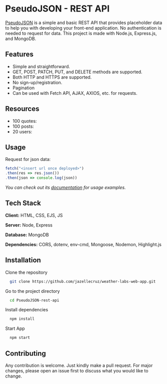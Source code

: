 # PseudoJSON - REST API

[PseudoJSON]() is a simple and basic REST API that provides placeholder data to help you with developing your front-end application. No authentication is needed to request for data. This project is made with Node.js, Express.js, and MongoDB. 

## Features
- Simple and straightforward.
- GET, POST, PATCH, PUT, and DELETE methods are supported.
- Both HTTP and HTTPS are supported.
- No sign-up/registration.
- Pagination 
- Can be used with Fetch API, AJAX, AXIOS, etc. for requests.

## Resources
- 100 quotes: [<insert url once deployed>]()
- 100 posts: [<insert url once deployed>]()
- 20 users: [<insert url once deployed>]()

## Usage

Request for json data:

```javascript
fetch("<insert url once deployed>")
.then(res => res.json())
.then(json => console.log(json))
```
*You can check out its [documentation]() for usage examples.*

## Tech Stack

**Client:** HTML, CSS, EJS, JS

**Server:** Node, Express

**Database:** MongoDB

**Dependencies:** CORS, dotenv, env-cmd, Mongoose, Nodemon, Highlight.js

## Installation

Clone the repository

```bash
  git clone https://github.com/jazellecruz/weather-labs-web-app.git
```

Go to the project directory

```bash
  cd PseudoJSON-rest-api
```

Install dependencies

```bash
  npm install
```

Start App

```bash
  npm start
``` 

## Contributing 
Any contribution is welcome. Just kindly make a pull request. For major changes, please open an issue first to discuss what you would like to change.

